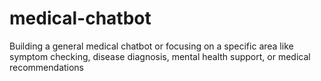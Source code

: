 # medical-chatbot
 Building a general medical chatbot or focusing on a specific area like symptom checking, disease diagnosis, mental health support, or medical recommendations

